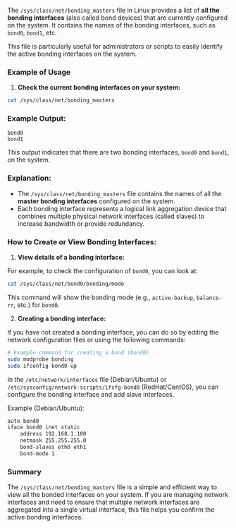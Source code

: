 The `/sys/class/net/bonding_masters` file in Linux provides a list of **all the bonding interfaces** (also called bond devices) that are currently configured on the system. It contains the names of the bonding interfaces, such as `bond0`, `bond1`, etc. 

This file is particularly useful for administrators or scripts to easily identify the active bonding interfaces on the system.

### Example of Usage

1. **Check the current bonding interfaces on your system:**

```bash
cat /sys/class/net/bonding_masters
```

### Example Output:

```
bond0
bond1
```

This output indicates that there are two bonding interfaces, `bond0` and `bond1`, on the system.

### Explanation:

- The `/sys/class/net/bonding_masters` file contains the names of all the **master bonding interfaces** configured on the system.
- Each bonding interface represents a logical link aggregation device that combines multiple physical network interfaces (called slaves) to increase bandwidth or provide redundancy.

### How to Create or View Bonding Interfaces:

1. **View details of a bonding interface:**

For example, to check the configuration of `bond0`, you can look at:

```bash
cat /sys/class/net/bond0/bonding/mode
```

This command will show the bonding mode (e.g., `active-backup`, `balance-rr`, etc.) for `bond0`.

2. **Creating a bonding interface:**

If you have not created a bonding interface, you can do so by editing the network configuration files or using the following commands:

```bash
# Example command for creating a bond (bond0)
sudo modprobe bonding
sudo ifconfig bond0 up
```

In the `/etc/network/interfaces` file (Debian/Ubuntu) or `/etc/sysconfig/network-scripts/ifcfg-bond0` (RedHat/CentOS), you can configure the bonding interface and add slave interfaces.

Example (Debian/Ubuntu):

```bash
auto bond0
iface bond0 inet static
    address 192.168.1.100
    netmask 255.255.255.0
    bond-slaves eth0 eth1
    bond-mode 1
```

### Summary

The `/sys/class/net/bonding_masters` file is a simple and efficient way to view all the bonded interfaces on your system. If you are managing network interfaces and need to ensure that multiple network interfaces are aggregated into a single virtual interface, this file helps you confirm the active bonding interfaces.
